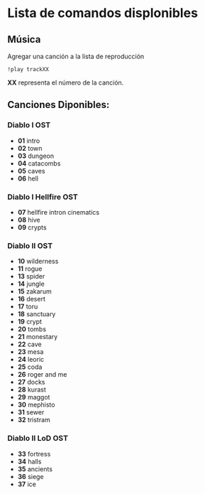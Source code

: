 # Lista de comandos displonibles
## Música
Agregar una canción a la lista de reproducción
```
!play trackXX
```
**XX** representa el número de la canción.

## Canciones Diponibles:
### Diablo I OST
* **01** intro
* **02** town
* **03** dungeon
* **04** catacombs
* **05** caves
* **06** hell

### Diablo I Hellfire OST

* **07** hellfire intron cinematics
* **08** hive
* **09** crypts

### Diablo II OST
* **10** wilderness
* **11** rogue
* **13** spider
* **14** jungle
* **15** zakarum
* **16** desert
* **17** toru
* **18** sanctuary
* **19** crypt
* **20** tombs
* **21** monestary
* **22** cave
* **23** mesa
* **24** leoric
* **25** coda
* **26** roger and me
* **27** docks
* **28** kurast
* **29** maggot
* **30** mephisto
* **31**  sewer
* **32** tristram

### Diablo II LoD OST

* **33** fortress
* **34** halls
* **35** ancients
* **36** siege
* **37** ice
